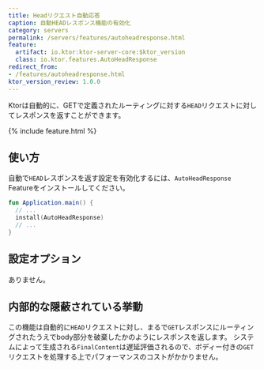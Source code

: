 ```yaml
---
title: Headリクエスト自動応答
caption: 自動HEADレスポンス機能の有効化
category: servers
permalink: /servers/features/autoheadresponse.html
feature:
  artifact: io.ktor:ktor-server-core:$ktor_version
  class: io.ktor.features.AutoHeadResponse
redirect_from:
- /features/autoheadresponse.html
ktor_version_review: 1.0.0
---
```


Ktorは自動的に、GETで定義されたルーティングに対する`HEAD`リクエストに対してレスポンスを返すことができます。

{% include feature.html %}

## 使い方

自動で`HEAD`レスポンスを返す設定を有効化するには、`AutoHeadResponse` Featureをインストールしてください。

```kotlin
fun Application.main() {
  // ...
  install(AutoHeadResponse) 
  // ...
}
```

## 設定オプション

ありません。

## 内部的な隠蔽されている挙動

この機能は自動的に`HEAD`リクエストに対し、まるで`GET`レスポンスにルーティングされたうえでbody部分を破棄したかのようにレスポンスを返します。
システムによって生成される`FinalContent`は遅延評価されるので、ボディー付きの`GET`リクエストを処理する上でパフォーマンスのコストがかかりません。
